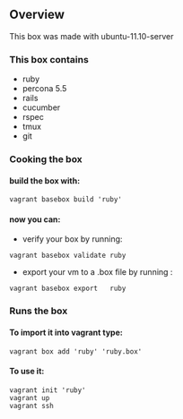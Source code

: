 
## Overview

This box was made with ubuntu-11.10-server 

### This box contains

* ruby
* percona 5.5
* rails
* cucumber
* rspec
* tmux
* git


### Cooking the box

#### build the box with:
```
vagrant basebox build 'ruby'
```

#### now you can:

- verify your box by running: 

```
vagrant basebox validate ruby

```
- export your vm to a .box file by running :
 
```
vagrant basebox export   ruby
```

### Runs the box

#### To import it into vagrant type:
```
vagrant box add 'ruby' 'ruby.box'
```

#### To use it:
```
vagrant init 'ruby'
vagrant up
vagrant ssh
```